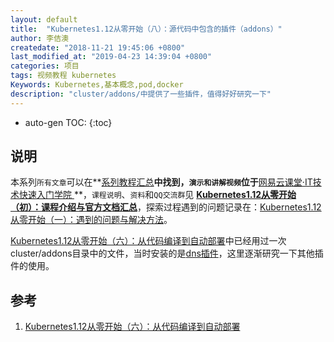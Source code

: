 ```yaml
---
layout: default
title:  "Kubernetes1.12从零开始（八）：源代码中包含的插件（addons）"
author: 李佶澳
createdate: "2018-11-21 19:45:06 +0800"
last_modified_at: "2019-04-23 14:39:04 +0800"
categories: 项目
tags: 视频教程 kubernetes
Keywords: Kubernetes,基本概念,pod,docker
description: "cluster/addons/中提供了一些插件，值得好好研究一下"
---
```


* auto-gen TOC:
{:toc}

## 说明

本系列`所有文章`可以在**[系列教程汇总](https://www.lijiaocn.com/tags/class.html)**中找到，`演示和讲解视频`位于**[网易云课堂·IT技术快速入门学院 ](https://study.163.com/provider/400000000376006/course.htm?share=2&shareId=400000000376006)**，`课程说明`、`资料`和`QQ交流群`见 **[Kubernetes1.12从零开始（初）：课程介绍与官方文档汇总](https://www.lijiaocn.com/%E9%A1%B9%E7%9B%AE/2018/10/01/k8s-class-kubernetes-intro.html#说明)**，探索过程遇到的问题记录在：[Kubernetes1.12从零开始（一）：遇到的问题与解决方法](https://www.lijiaocn.com/%E9%97%AE%E9%A2%98/2018/10/01/k8s-class-problem-and-soluation.html)。

[Kubernetes1.12从零开始（六）：从代码编译到自动部署][1]中已经用过一次cluster/addons目录中的文件，当时安装的是[dns插件](https://www.lijiaocn.com/%E9%A1%B9%E7%9B%AE/2018/11/04/k8s-class-build-and-deploy-by-ansible.html#%E5%AE%89%E8%A3%85kube-dns%E6%8F%92%E4%BB%B6)，这里逐渐研究一下其他插件的使用。

## 参考

1. [Kubernetes1.12从零开始（六）：从代码编译到自动部署][1]

[1]: https://www.lijiaocn.com/%E9%A1%B9%E7%9B%AE/2018/11/04/k8s-class-build-and-deploy-by-ansible.html "Kubernetes1.12从零开始（六）：从代码编译到自动部署"

